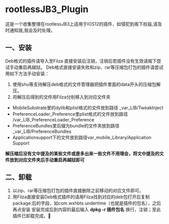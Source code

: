 # rootlessJB3_Plugin
这是一个收集整理在rootlessJB3上适用于IOS12的插件，如侵犯到阁下权益,请及时通知我,我会及时处理。
## 一、安装
Deb格式的插件请导入至Filza 直接安装后注销，注销后若插件没有生效请阁下尝试手动重启再越狱。
Deb格式直接安装失败和zip、rar等压缩包打包的插件请尝试用如下方法手动安装：
1. 使用shu等支持解压deb格式的文件管理器把插件里面的data开头的压缩包解压。
2. 将解压后得到的文件用Filza分别移入到对应文件夹
* MobileSubstrate里的dylib和plist格式的文件放到路径 _var_LIB/TweakInject
* PreferenceLoader_Preference里plist格式的文件放到路径 /var_LIB_PreferenceLoader_Preference
* PreferenceBundles里后缀为bundle的文件夹放到路径 _var_LIB/PreferenceBundles
* Applicationsupport下的文件放到路径var_mobile_Library/Application Support

**解压缩后没有文中提及的某些文件或是多出来一些文件不用理会，将文中提及的文件放到对应文件夹后手动重启再越狱即可**
## 二、卸载
1. 以zip、rar等压缩包打包的插件直接删除之前移动的对应文件即可。
2. 用Filza直接安装Deb格式插件的请用Filza找到对应的deb包打开后复制package:后的字段，如com.wxhbts.undertime（也就是插件的包名），之后再点安装 安装完成后到内容的最后输入 **dpkg -r 插件包名**
换行，注销；至此插件已卸载完成。🎈


